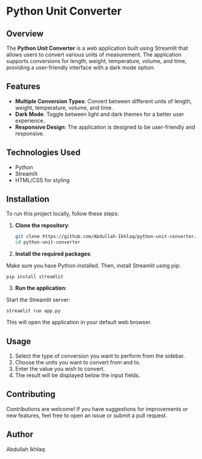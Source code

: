 # Python Unit Converter

## Overview

The **Python Unit Converter** is a web application built using Streamlit that allows users to convert various units of measurement. The application supports conversions for length, weight, temperature, volume, and time, providing a user-friendly interface with a dark mode option.

## Features

- **Multiple Conversion Types**: Convert between different units of length, weight, temperature, volume, and time.
- **Dark Mode**: Toggle between light and dark themes for a better user experience.
- **Responsive Design**: The application is designed to be user-friendly and responsive.

## Technologies Used

- Python
- Streamlit
- HTML/CSS for styling

## Installation

To run this project locally, follow these steps:

1. **Clone the repository**:

   ```bash
   git clone https://github.com/Abdullah-Ikhlaq/python-unit-converter.git
   cd python-unit-converter

2. **Install the required packages**:

Make sure you have Python installed. Then, install Streamlit using pip:

    pip install streamlit


3. **Run the application**:

Start the Streamlit server:

    streamlit run app.py
    
This will open the application in your default web browser.


## Usage
1. Select the type of conversion you want to perform from the sidebar.
2. Choose the units you want to convert from and to.
3. Enter the value you wish to convert.
4. The result will be displayed below the input fields.


## Contributing
Contributions are welcome! If you have suggestions for improvements or new features, feel free to open an issue or submit a pull request.


## Author
Abdullah Ikhlaq